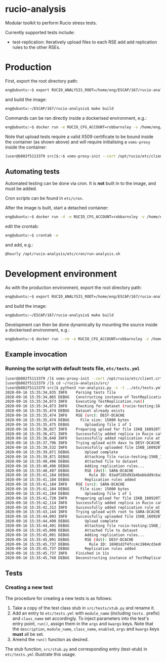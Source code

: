 # rucio-analysis

Modular toolkit to perform Rucio stress tests.

Currently supported tests include:
  - test-replication: Iteratively upload files to each RSE add add replication rules to the other RSEs. 

# Production

First, export the root directory path: 

```bash
eng@ubuntu:~$ export RUCIO_ANALYSIS_ROOT=/home/eng/ESCAP/167/rucio-analysis
```

and build the image:

```bash
eng@ubuntu:~/ESCAP/167/rucio-analysis$ make build
```

Commands can be ran directly inside a dockerised environment, e.g.:

```bash
eng@ubuntu:~$ docker run -e RUCIO_CFG_ACCOUNT=robbarnsley -v /home/eng/.globus/client.crt:/opt/rucio/etc/client.crt -v /home/eng/.globus/client.key:/opt/rucio/etc/client.key -it --name=rucio-analysis rucio-analysis:latest
```

Note that upload tests require a valid X509 certificate to be bound inside the container (as shown above) and will require initialising a `voms-proxy` inside the container:

```bash
[user@b802f5113379 src]$:~$ voms-proxy-init --cert /opt/rucio/etc/client.crt --key /opt/rucio/etc/client.key --voms escape
```

## Automating tests

Automated testing can be done via cron. It is **not** built in to the image, and must be added.

Cron scripts can be found in `etc/cron`.

After the image is built, start a detached container:

```bash
eng@ubuntu:~$ docker run -d -e RUCIO_CFG_ACCOUNT=robbarnsley -v /home/eng/.globus/client.crt:/opt/rucio/etc/client.crt -v /home/eng/.globus/client.key:/opt/rucio/etc/client.key -it --name=rucio-analysis rucio-analysis:latest
```

edit the crontab:

```bash
eng@ubuntu:~$ crontab -e
```

and add, e.g.:

```bash
@hourly /opt/rucio-analysis/etc/cron/run-analysis.sh
```

# Development environment

As with the production environment, export the root directory path: 

```bash
eng@ubuntu:~$ export RUCIO_ANALYSIS_ROOT=/home/eng/ESCAP/167/rucio-analysis
```

and build the image:

```bash
eng@ubuntu:~/ESCAP/167/rucio-analysis$ make build
```

Development can then be done dynamically by mounting the source inside a dockerised environment, e.g.:

```bash
eng@ubuntu:~$ docker run --rm -e RUCIO_CFG_ACCOUNT=robbarnsley -v /home/eng/.globus/client.crt:/opt/rucio/etc/client.crt -v /home/eng/.globus/client.key:/opt/rucio/etc/client.key -v $RUCIO_ANALYSIS_ROOT:/opt/rucio-analysis -it --name=rucio-analysis rucio-analysis:latest
```

##  Example invocation

### Running the script with default tests file, `etc/tests.yml`

```bash
[user@b802f5113379 /]$ voms-proxy-init --cert /opt/rucio/etc/client.crt --key /opt/rucio/etc/client.key --voms escape
[user@b802f5113379 /]$ cd ~/rucio-analysis/src/
[user@b802f5113379 src]$ python3 run-analysis.py -v -t ../etc/tests.yml
2020-09-16 15:35:34,835 INFO    Parsing tests file
2020-09-16 15:35:34,865 DEBUG   Constructing instance of TestReplication()
2020-09-16 15:35:34,873 INFO    Executing TestReplication.run()
2020-09-16 15:35:34,873 INFO    Checking for dataset (rucio-testing:16-09-2020)
2020-09-16 15:35:35,474 DEBUG   Dataset already exists
2020-09-16 15:35:35,474 INFO    RSE (src): DESY-DCACHE
2020-09-16 15:35:35,474 DEBUG     File size: 15000 bytes
2020-09-16 15:35:35,475 DEBUG       Uploading file 1 of 1
2020-09-16 15:35:36,027 INFO    Preparing upload for file 15KB_160920T15.35.35
2020-09-16 15:35:36,471 INFO    Successfully added replica in Rucio catalogue at DESY-DCACHE
2020-09-16 15:35:36,648 INFO    Successfully added replication rule at DESY-DCACHE
2020-09-16 15:35:37,796 INFO    Trying upload with davs to DESY-DCACHE
2020-09-16 15:35:39,532 INFO    Successfully uploaded file 15KB_160920T15.35.35
2020-09-16 15:35:39,871 DEBUG       Upload complete
2020-09-16 15:35:39,871 DEBUG       Attaching file rucio-testing:15KB_160920T15.35.35 to rucio-testing:16-09-2020
2020-09-16 15:35:40,496 DEBUG       Attached file to dataset
2020-09-16 15:35:40,496 DEBUG       Adding replication rules...
2020-09-16 15:35:40,497 DEBUG       RSE (dst): SARA-DCACHE
2020-09-16 15:35:41,184 DEBUG         Rule ID: 03adf285d91b4bebbdd9c6a351ba3178
2020-09-16 15:35:41,184 DEBUG       Replication rules added
2020-09-16 15:35:41,184 INFO    RSE (src): SARA-DCACHE
2020-09-16 15:35:41,184 DEBUG     File size: 15000 bytes
2020-09-16 15:35:41,184 DEBUG       Uploading file 1 of 1
2020-09-16 15:35:41,720 INFO    Preparing upload for file 15KB_160920T15.35.41
2020-09-16 15:35:42,114 INFO    Successfully added replica in Rucio catalogue at SARA-DCACHE
2020-09-16 15:35:42,312 INFO    Successfully added replication rule at SARA-DCACHE
2020-09-16 15:35:43,144 INFO    Trying upload with root to SARA-DCACHE
2020-09-16 15:35:44,093 INFO    Successfully uploaded file 15KB_160920T15.35.41
2020-09-16 15:35:44,490 DEBUG       Upload complete
2020-09-16 15:35:44,491 DEBUG       Attaching file rucio-testing:15KB_160920T15.35.41 to rucio-testing:16-09-2020
2020-09-16 15:35:45,090 DEBUG       Attached file to dataset
2020-09-16 15:35:45,091 DEBUG       Adding replication rules...
2020-09-16 15:35:45,091 DEBUG       RSE (dst): DESY-DCACHE
2020-09-16 15:35:45,737 DEBUG         Rule ID: 16901d2f4fcc4c1984cd3ed014f94633
2020-09-16 15:35:45,737 DEBUG       Replication rules added
2020-09-16 15:35:45,737 INFO    Finished in 11s
2020-09-16 15:35:45,740 DEBUG   Deconstructing instance of TestReplication()
```

## Tests

### Creating a new test

The procedure for creating a new tests is as follows:

1. Take a copy of the test class stub in `src/tests/stub.py` and rename it. 
2. Add an entry to `etc/tests.yml` with `module_name` (including `tests.` prefix) and `class_name` set accordingly. To inject parameters into the test's entry point, `run()`, assign them in the `args` and `kwargs` keys. Note that the `description`, `module_name`, `class_name`, `enabled`, `args` and `kwargs` keys **must** all be set. 
3. Amend the `run()` function as desired.

The stub function, `src/stub.py` and corresponding entry (test-stub) in `etc/tests.yml` illustrate this usage.


